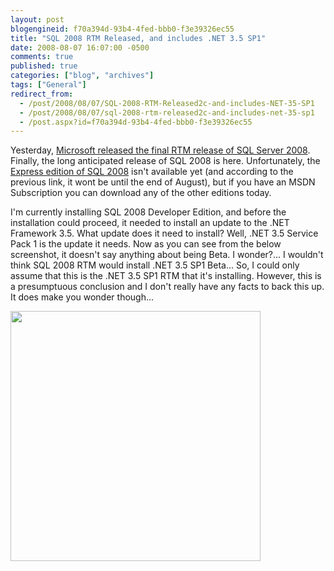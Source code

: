 ```yaml
---
layout: post
blogengineid: f70a394d-93b4-4fed-bbb0-f3e39326ec55
title: "SQL 2008 RTM Released, and includes .NET 3.5 SP1"
date: 2008-08-07 16:07:00 -0500
comments: true
published: true
categories: ["blog", "archives"]
tags: ["General"]
redirect_from: 
  - /post/2008/08/07/SQL-2008-RTM-Released2c-and-includes-NET-35-SP1
  - /post/2008/08/07/sql-2008-rtm-released2c-and-includes-net-35-sp1
  - /post.aspx?id=f70a394d-93b4-4fed-bbb0-f3e39326ec55
---
```

<!-- more -->

<img src="/images/postsSQL2008Logo.gif" alt="" align="right" />Yesterday, <a href="http://www.microsoft.com/presspass/press/2008/aug08/08-06SQLServer2008PR.mspx">Microsoft released the final RTM release of SQL Server 2008</a>. Finally, the long anticipated release of SQL 2008 is here. Unfortunately, the <a href="http://www.microsoft.com/sqlserver/2008/en/us/express.aspx">Express edition of SQL 2008</a> isn't available yet (and according to the previous link, it wont be until the end of August), but if you have an MSDN Subscription you can download any of the other editions today.

I'm currently installing SQL 2008 Developer Edition, and before the installation could proceed, it needed to install an update to the .NET Framework 3.5. What update does it need to install? Well, .NET 3.5 Service Pack 1 is the update it needs. Now as you can see from the below screenshot, it doesn't say anything about being Beta. I wonder?... I wouldn't think SQL 2008 RTM would install .NET 3.5 SP1 Beta... So, I could only assume that this is the .NET 3.5 SP1 RTM that it's installing. However, this is a presumptuous conclusion and I don't really have any facts to back this up. It does make you wonder though...

<img src="/images/postsSQL2008RTM_dotNet35SP1_Included.png" alt="" width="400" />

 
